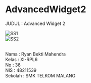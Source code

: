 # AdvancedWidget2
JUDUL : Advanced Widget 2<br>

![SS1](https://docs.google.com/uc?id=0Bz7hPTBvtobXc3FfeFV0dnF6V0U)<br>
![SS2](https://docs.google.com/uc?id=0Bz7hPTBvtobXNnZXU1UzLVpGdWM)<br>

<br>
Nama : Ryan Bekti Mahendra<br>
Kelas : XI-RPL6<br>
No : 36<br>
NIS : 48211539<br>
Sekolah : SMK TELKOM MALANG<br>
